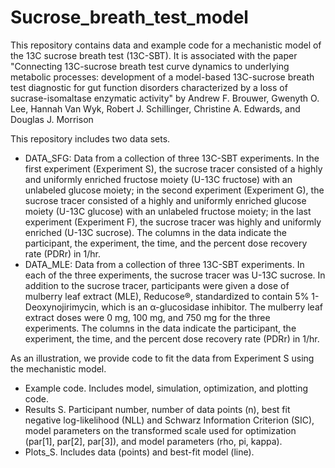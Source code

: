 # Sucrose_breath_test_model

This repository contains data and example code for a mechanistic model of the 13C sucrose breath test (13C-SBT).
It is associated with the paper "Connecting 13C-sucrose breath test curve dynamics to underlying metabolic processes: development of a model-based 13C-sucrose breath test diagnostic for gut function disorders characterized by a loss of sucrase-isomaltase enzymatic activity" by Andrew F. Brouwer, Gwenyth O. Lee, Hannah Van Wyk, Robert J. Schillinger, Christine A. Edwards, and Douglas J. Morrison

This repository includes two data sets.
* DATA_SFG: Data from a collection of three 13C-SBT experiments. In the first experiment (Experiment S),  the sucrose tracer consisted of a highly and uniformly enriched fructose moiety (U-13C fructose) with an unlabeled glucose moiety; in the second experiment (Experiment G), the sucrose tracer consisted of a highly and uniformly enriched glucose moiety (U-13C glucose) with an unlabeled fructose moiety; in the last experiment (Experiment F), the sucrose tracer was highly and uniformly enriched (U-13C sucrose). The columns in the data indicate the participant, the experiment, the time, and the percent dose recovery rate (PDRr) in 1/hr.
* DATA_MLE: Data from a collection of three 13C-SBT experiments. In each of the three experiments, the sucrose tracer was U-13C sucrose. In addition to the sucrose tracer, participants were given a dose of mulberry leaf extract (MLE), Reducose®, standardized to contain 5% 1-Deoxynojirimycin, which is an α-glucosidase inhibitor. The mulberry leaf extract doses were 0 mg, 100 mg, and 750 mg for the three experiments. The columns in the data indicate the participant, the experiment, the time, and the percent dose recovery rate (PDRr) in 1/hr.

As an illustration, we provide code to fit the data from Experiment S using the mechanistic model.
* Example code. Includes model, simulation, optimization, and plotting code.
* Results S. Participant number, number of data points (n), best fit negative log-likelihood (NLL) and Schwarz Information Criterion (SIC), model parameters on the transformed scale used for optimization (par[1], par[2], par[3]), and model parameters (rho, pi, kappa).
* Plots_S. Includes data (points) and best-fit model (line).


